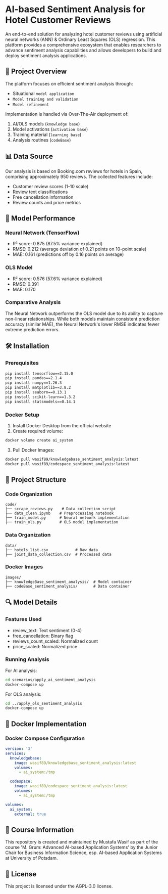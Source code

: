 # AI-based Sentiment Analysis for Hotel Customer Reviews

An end-to-end solution for analyzing hotel customer reviews using artificial neural networks (ANN) & Ordinary Least Squares (OLS) regression. This platform provides a comprehensive ecosystem that enables researchers to advance sentiment analysis capabilities and allows developers to build and deploy sentiment analysis applications.

## 🎯 Project Overview

The platform focuses on efficient sentiment analysis through:
- Situational `model application`
- `Model training and validation`
- `Model refinement`

Implementation is handled via Over-The-Air deployment of:
1. AI/OLS models (`knowledge base`)
2. Model activations (`activation base`)
3. Training material (`learning base`)
4. Analysis routines (`codeBase`)

## 📊 Data Source

Our analysis is based on Booking.com reviews for hotels in Spain, comprising approximately 950 reviews. The collected features include:
- Customer review scores (1-10 scale)
- Review text classifications
- Free cancellation information
- Review counts and price metrics

## 🚀 Model Performance

### Neural Network (TensorFlow)
- R² score: 0.875 (87.5% variance explained)
- RMSE: 0.212 (average deviation of 0.21 points on 10-point scale)
- MAE: 0.161 (predictions off by 0.16 points on average)

### OLS Model
- R² score: 0.576 (57.6% variance explained)
- RMSE: 0.391
- MAE: 0.170

### Comparative Analysis
The Neural Network outperforms the OLS model due to its ability to capture non-linear relationships. While both models maintain consistent prediction accuracy (similar MAE), the Neural Network's lower RMSE indicates fewer extreme prediction errors.

## 🛠️ Installation

### Prerequisites
```bash
pip install tensorflow==2.15.0
pip install pandas==2.1.4
pip install numpy==1.26.3
pip install matplotlib==3.8.2
pip install seaborn==0.13.1
pip install scikit-learn==1.3.2
pip install statsmodels==0.14.1
```

### Docker Setup

1. Install Docker Desktop from the official website
2. Create required volume:
```bash
docker volume create ai_system
```

3. Pull Docker Images:
```bash
docker pull wasif89/knowledgebase_sentiment_analysis:latest
docker pull wasif89/codespace_sentiment_analysis:latest
```

## 📁 Project Structure

### Code Organization
```
code/
├── scrape_reviews.py    # Data collection script
├── data_clean.ipynb    # Preprocessing notebook
├── train_model.py      # Neural network implementation
├── train_ols.py        # OLS model implementation
```

### Data Organization
```
data/
├── hotels_list.csv            # Raw data
├── joint_data_collection.csv  # Processed data
```

### Docker Images
```
images/
├── knowledgeBase_sentiment_analysis/  # Model container
├── codeBase_sentiment_analysis/       # Data container
```

## 🔍 Model Details

### Features Used
- review_text: Text sentiment (0-4)
- free_cancellation: Binary flag
- reviews_count_scaled: Normalized count
- price_scaled: Normalized price

### Running Analysis

For AI analysis:
```bash
cd scenarios/apply_ai_sentiment_analysis
docker-compose up
```

For OLS analysis:
```bash
cd ../apply_ols_sentiment_analysis
docker-compose up
```

## 🐳 Docker Implementation

### Docker Compose Configuration
```yaml
version: '3'
services:
  knowledgebase:
    image: wasif89/knowledgebase_sentiment_analysis:latest
    volumes:
      - ai_system:/tmp

  codespace:
    image: wasif89/codespace_sentiment_analysis:latest
    volumes:
      - ai_system:/tmp

volumes:
  ai_system:
    external: true
```

## 📝 Course Information

This repository is created and maintained by Mustafa Wasif as part of the course 'M. Grum: Advanced AI-based Application Systems' by the Junior Chair for Business Information Science, esp. AI-based Application Systems at University of Potsdam.

## 📄 License

This project is licensed under the AGPL-3.0 license.
